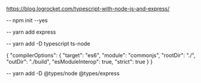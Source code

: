 https://blog.logrocket.com/typescript-with-node-js-and-express/

-- npm init --yes

-- yarn add express

-- yarn add -D typescript ts-node

{
  "compilerOptions": {
    "target": "es6",
    "module": "commonjs",
    "rootDir": "./",
    "outDir": "./build",
    "esModuleInterop": true,
    "strict": true
  }
}

-- yarn add -D @types/node @types/express
